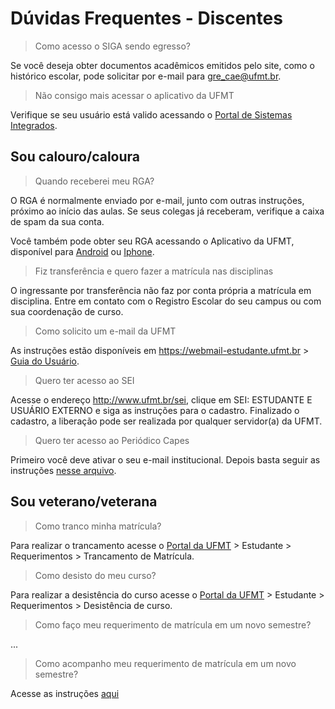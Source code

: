# Dúvidas Frequentes - Discentes

> Como acesso o SIGA sendo egresso?

Se você deseja obter documentos acadêmicos emitidos pelo site, como o histórico escolar, pode solicitar por e-mail para <gre_cae@ufmt.br>.

> Não consigo mais acessar o aplicativo da UFMT

Verifique se seu usuário está valido acessando o [Portal de Sistemas Integrados](https://sistemas.ufmt.br/ufmt.portalsistemas).

## Sou calouro/caloura

> Quando receberei meu RGA?

O RGA é normalmente enviado por e-mail, junto com outras instruções, próximo ao início das aulas. Se seus colegas já receberam, verifique a caixa de spam da sua conta.

Você também pode obter seu RGA acessando o Aplicativo da UFMT, disponível para [Android](https://play.google.com/store/apps/details?id=br.ufmt.sti.app) ou [Iphone](https://apps.apple.com/br/app/ufmt/id1438762579).

> Fiz transferência e quero fazer a matrícula nas disciplinas

O ingressante por transferência não faz por conta própria a matrícula em disciplina. Entre em contato com o Registro Escolar do seu campus ou com sua coordenação de curso.

> Como solicito um e-mail da UFMT

As instruções estão disponíveis em <https://webmail-estudante.ufmt.br> > [Guia do Usuário](https://webmail-estudante.ufmt.br/skins/larry/includes/tutorial_roundcube.pdf).

> Quero ter acesso ao SEI

Acesse o endereço <http://www.ufmt.br/sei>, clique em SEI: ESTUDANTE E USUÁRIO EXTERNO e siga as instruções para o cadastro. Finalizado o cadastro, a liberação pode ser realizada por qualquer servidor(a) da UFMT.

> Quero ter acesso ao Periódico Capes

Primeiro você deve ativar o seu e-mail institucional. Depois basta seguir as instruções [nesse arquivo](https://antigo.ufmt.br/sti/arquivos/9548f0c60539f2263613251d70972f74.pdf).

## Sou veterano/veterana

> Como tranco minha matrícula?

Para realizar o trancamento acesse o [Portal da UFMT](https://www.ufmt.br) > Estudante > Requerimentos > Trancamento de Matrícula.

> Como desisto do meu curso?

Para realizar a desistência do curso acesse o [Portal da UFMT](https://www.ufmt.br) > Estudante > Requerimentos > Desistência de curso.

> Como faço meu requerimento de matrícula em um novo semestre?

...

> Como acompanho meu requerimento de matrícula em um novo semestre?

Acesse as instruções [aqui](../siga/conferenciamatricula.md)